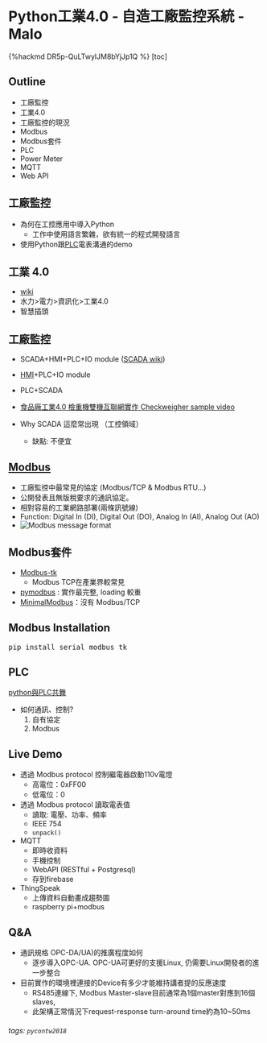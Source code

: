 # Python工業4.0 - 自造工廠監控系統 - Malo

{%hackmd DR5p-QuLTwylJM8bYjJp1Q %}
[toc]
## Outline
 * 工廠監控
 * 工業4.0
 * 工廠監控的現況
 * Modbus
 * Modbus套件
 * PLC
 * Power Meter
 * MQTT
 * Web API

## 工廠監控
 * 為何在工控應用中導入Python
   - 工作中使用語言繁雜，欲有統一的程式開發語言
 * 使用Python跟[PLC](https://zh.wikipedia.org/wiki/%E5%8F%AF%E7%BC%96%E7%A8%8B%E9%80%BB%E8%BE%91%E6%8E%A7%E5%88%B6%E5%99%A8)電表溝通的demo


## 工業 4.0
 * [wiki](https://zh.wikipedia.org/wiki/%E5%B7%A5%E6%A5%AD4.0)
 * 水力>電力>資訊化>工業4.0
 * 智慧插頭
 
## 工廠監控
 * SCADA+HMI+PLC+IO module ([SCADA wiki](https://zh.wikipedia.org/zh-tw/%E6%95%B0%E6%8D%AE%E9%87%87%E9%9B%86%E4%B8%8E%E7%9B%91%E6%8E%A7%E7%B3%BB%E7%BB%9F))
 * [HMI](https://zh.wikipedia.org/wiki/%E4%BA%BA%E6%9C%BA%E4%BA%A4%E4%BA%92)+PLC+IO module
 * PLC+SCADA
 * [食品廠工業4.0 檢重機雙機互聯網實作 Checkweigher sample video](https://www.youtube.com/watch?v=LSuRcf0ua6c)

* Why SCADA 這麼常出現 （工控領域）
  - 缺點: 不便宜

## [Modbus](https://zh.wikipedia.org/wiki/Modbus)
 * 工廠監控中最常見的協定 (Modbus/TCP & Modbus RTU...)
 * 公開發表且無版稅要求的通訊協定。
 * 相對容易的工業網路部署(兩條訊號線)
 * Function: Digital In (DI), Digital Out (DO), Analog In (AI), Analog Out (AO)
 * ![Modbus message format](https://www.cooking-hacks.com/media/cooking/images/documentation/Modbus/Serial_Frame_1_big.jpg)

## Modbus套件
 * [Modbus-tk](https://github.com/ljean/modbus-tk)
     - Modbus TCP在產業界較常見
 * [pymodbus](https://github.com/riptideio/pymodbus) : 實作最完整, loading 較重
 * [MinimalModbus](https://github.com/pyhys/minimalmodbus)：沒有 Modbus/TCP

## Modbus Installation
<pre syntax='bash'>pip install serial modbus_tk</pre>

## PLC
[python與PLC共舞](https://github.com/maloyang/PLC-Python)
 * 如何通訊、控制?
    1. 自有協定 
    2. Modbus

## Live Demo
* 透過 Modbus protocol 控制繼電器啟動110v電燈
    * 高電位：0xFF00
    * 低電位：0
* 透過 Modbus protocol 讀取電表值
    * 讀取: 電壓、功率、頻率
    * IEEE 754
    * `unpack()`
* MQTT
    * 即時收資料
    * 手機控制
    * WebAPI (RESTful + Postgresql)
    * 存到firebase
* ThingSpeak
    * 上傳資料自動畫成趨勢圖
    * raspberry pi+modbus 

## Q&A
 * 通訊規格 OPC-DA/UA)的推廣程度如何
    * 逐步導入OPC-UA. OPC-UA可更好的支援Linux, 仍需要Linux開發者的進一步整合
 * 目前實作的環境裡連接的Device有多少才能維持講者提的反應速度
    * RS485連線下, Modbus Master-slave目前通常為1個master對應到16個slaves, 
    * 此架構正常情況下request-response turn-around time約為10~50ms

###### tags: `pycontw2018`

